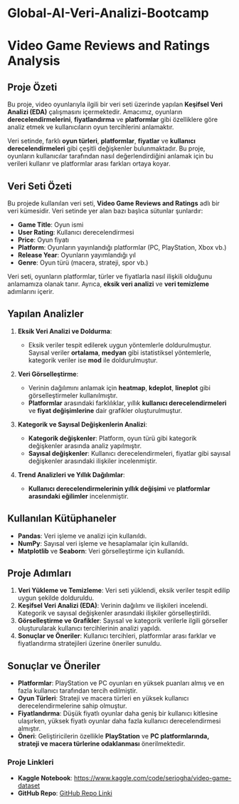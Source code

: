 # Global-AI-Veri-Analizi-Bootcamp
# Video Game Reviews and Ratings Analysis

## **Proje Özeti**
Bu proje, video oyunlarıyla ilgili bir veri seti üzerinde yapılan **Keşifsel Veri Analizi (EDA)** çalışmasını içermektedir. Amacımız, oyunların **derecelendirmelerini**, **fiyatlandırma** ve **platformlar** gibi özelliklere göre analiz etmek ve kullanıcıların oyun tercihlerini anlamaktır.

Veri setinde, farklı **oyun türleri**, **platformlar**, **fiyatlar** ve **kullanıcı derecelendirmeleri** gibi çeşitli değişkenler bulunmaktadır. Bu proje, oyunların kullanıcılar tarafından nasıl değerlendirdiğini anlamak için bu verileri kullanır ve platformlar arası farkları ortaya koyar.

## **Veri Seti Özeti**
Bu projede kullanılan veri seti, **Video Game Reviews and Ratings** adlı bir veri kümesidir. Veri setinde yer alan bazı başlıca sütunlar şunlardır:
- **Game Title**: Oyun ismi
- **User Rating**: Kullanıcı derecelendirmesi
- **Price**: Oyun fiyatı
- **Platform**: Oyunların yayınlandığı platformlar (PC, PlayStation, Xbox vb.)
- **Release Year**: Oyunların yayımlandığı yıl
- **Genre**: Oyun türü (macera, strateji, spor vb.)

Veri seti, oyunların platformlar, türler ve fiyatlarla nasıl ilişkili olduğunu anlamamıza olanak tanır. Ayrıca, **eksik veri analizi** ve **veri temizleme** adımlarını içerir.

## **Yapılan Analizler**
1. **Eksik Veri Analizi ve Doldurma**:
   - Eksik veriler tespit edilerek uygun yöntemlerle doldurulmuştur. Sayısal veriler **ortalama**, **medyan** gibi istatistiksel yöntemlerle, kategorik veriler ise **mod** ile doldurulmuştur.

2. **Veri Görselleştirme**:
   - Verinin dağılımını anlamak için **heatmap**, **kdeplot**, **lineplot** gibi görselleştirmeler kullanılmıştır.
   - **Platformlar** arasındaki farklılıklar, yıllık **kullanıcı derecelendirmeleri** ve **fiyat değişimlerine** dair grafikler oluşturulmuştur.

3. **Kategorik ve Sayısal Değişkenlerin Analizi**:
   - **Kategorik değişkenler**: Platform, oyun türü gibi kategorik değişkenler arasında analiz yapılmıştır.
   - **Sayısal değişkenler**: Kullanıcı derecelendirmeleri, fiyatlar gibi sayısal değişkenler arasındaki ilişkiler incelenmiştir.

4. **Trend Analizleri ve Yıllık Dağılımlar**:
   - **Kullanıcı derecelendirmelerinin yıllık değişimi** ve **platformlar arasındaki eğilimler** incelenmiştir.
   
## **Kullanılan Kütüphaneler**
- **Pandas**: Veri işleme ve analizi için kullanıldı.
- **NumPy**: Sayısal veri işleme ve hesaplamalar için kullanıldı.
- **Matplotlib** ve **Seaborn**: Veri görselleştirme için kullanıldı.

## **Proje Adımları**
1. **Veri Yükleme ve Temizleme**: Veri seti yüklendi, eksik veriler tespit edilip uygun şekilde dolduruldu.
2. **Keşifsel Veri Analizi (EDA)**: Verinin dağılımı ve ilişkileri incelendi. Kategorik ve sayısal değişkenler arasındaki ilişkiler görselleştirildi.
3. **Görselleştirme ve Grafikler**: Sayısal ve kategorik verilerle ilgili görseller oluşturularak kullanıcı tercihlerinin analizi yapıldı.
4. **Sonuçlar ve Öneriler**: Kullanıcı tercihleri, platformlar arası farklar ve fiyatlandırma stratejileri üzerine öneriler sunuldu.

## **Sonuçlar ve Öneriler**
- **Platformlar**: PlayStation ve PC oyunları en yüksek puanları almış ve en fazla kullanıcı tarafından tercih edilmiştir.
- **Oyun Türleri**: Strateji ve macera türleri en yüksek kullanıcı derecelendirmelerine sahip olmuştur.
- **Fiyatlandırma**: Düşük fiyatlı oyunlar daha geniş bir kullanıcı kitlesine ulaşırken, yüksek fiyatlı oyunlar daha fazla kullanıcı derecelendirmesi almıştır.
- **Öneri**: Geliştiricilerin özellikle **PlayStation** ve **PC platformlarında, strateji ve macera türlerine odaklanması** önerilmektedir.


### **Proje Linkleri**
- **Kaggle Notebook**: https://www.kaggle.com/code/seriogha/video-game-dataset
- **GitHub Repo**: [GitHub Repo Linki](https://github.com/Seriogha/Global-AI-Veri-Analizi-Bootcamp)

